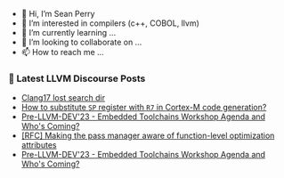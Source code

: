 - 👋 Hi, I’m Sean Perry
- 👀 I’m interested in compilers (c++, COBOL, llvm)
- 🌱 I’m currently learning ...
- 💞️ I’m looking to collaborate on ...
- 📫 How to reach me ...

<!---
s66perry/s66perry is a ✨ special ✨ repository because its `README.md` (this file) appears on your GitHub profile.
You can click the Preview link to take a look at your changes.
--->
### 📕 Latest LLVM Discourse Posts

<!-- DISCOURSE-LLVM:START -->
- [Clang17 lost search dir](https://discourse.llvm.org/t/clang17-lost-search-dir/73919#post_1)
- [How to substitute `SP` register with `R7` in Cortex-M code generation?](https://discourse.llvm.org/t/how-to-substitute-sp-register-with-r7-in-cortex-m-code-generation/73828#post_5)
- [Pre-LLVM-DEV&#39;23 - Embedded Toolchains Workshop Agenda and Who&#39;s Coming?](https://discourse.llvm.org/t/pre-llvm-dev23-embedded-toolchains-workshop-agenda-and-whos-coming/72852#post_13)
- [[RFC] Making the pass manager aware of function-level optimization attributes](https://discourse.llvm.org/t/rfc-making-the-pass-manager-aware-of-function-level-optimization-attributes/73736?page=3#post_43)
- [Pre-LLVM-DEV&#39;23 - Embedded Toolchains Workshop Agenda and Who&#39;s Coming?](https://discourse.llvm.org/t/pre-llvm-dev23-embedded-toolchains-workshop-agenda-and-whos-coming/72852#post_12)
<!-- DISCOURSE-LLVM:END -->
